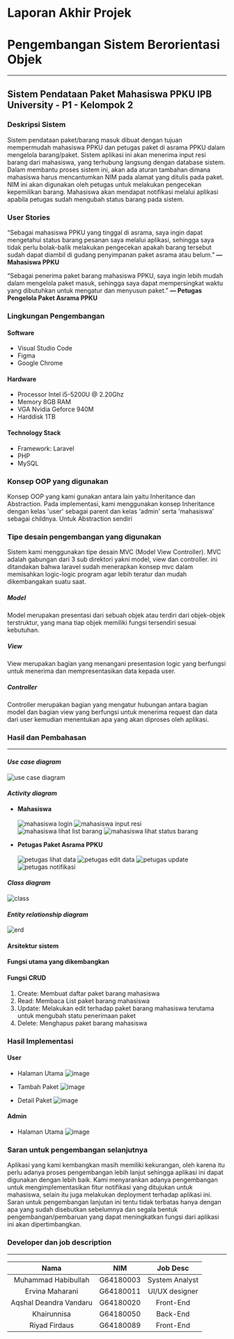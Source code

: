 # Laporan Akhir Projek
# Pengembangan Sistem Berorientasi Objek

--------------------------------

## Sistem Pendataan Paket Mahasiswa PPKU IPB University - P1 - Kelompok 2
### Deskripsi Sistem
Sistem pendataan paket/barang masuk dibuat dengan tujuan mempermudah mahasiswa PPKU dan petugas paket di asrama PPKU dalam mengelola barang/paket. Sistem aplikasi ini akan menerima input resi barang dari mahasiswa, yang terhubung langsung dengan database sistem. Dalam membantu proses sistem ini, akan ada aturan tambahan dimana mahasiswa harus mencantumkan NIM pada alamat yang ditulis pada paket. NIM ini akan digunakan oleh petugas untuk melakukan pengecekan kepemilikan barang. Mahasiswa akan mendapat notifikasi melalui aplikasi apabila petugas sudah mengubah status barang pada sistem. 

### User Stories
“Sebagai mahasiswa PPKU yang tinggal di asrama, saya ingin dapat mengetahui status barang pesanan saya melalui aplikasi, sehingga saya tidak perlu bolak-balik melakukan pengecekan apakah barang tersebut sudah dapat diambil di gudang penyimpanan paket asrama atau belum.” **— Mahasiswa PPKU**

“Sebagai penerima paket barang mahasiswa PPKU, saya ingin lebih mudah dalam mengelola paket masuk, sehingga saya dapat mempersingkat waktu yang dibutuhkan untuk mengatur dan menyusun paket.” **— Petugas Pengelola Paket Asrama PPKU**

### Lingkungan Pengembangan
#### Software
- Visual Studio Code
- Figma
- Google Chrome

#### Hardware
- Processor Intel i5-5200U @ 2.20Ghz
- Memory 8GB RAM
- VGA Nvidia Geforce 940M
- Harddisk 1TB

#### Technology Stack
- Framework: Laravel
- PHP
- MySQL

### Konsep OOP yang digunakan
Konsep OOP yang kami gunakan antara lain yaitu Inheritance dan Abstraction. Pada implementasi, kami menggunakan konsep Inheritance dengan kelas 'user' sebagai parent dan kelas 'admin' serta 'mahasiswa' sebagai childnya. Untuk Abstraction sendiri

### Tipe desain pengembangan yang digunakan
Sistem kami menggunakan tipe desain MVC (Model View Controller). MVC adalah gabungan dari 3 sub direktori yakni model, view dan controller. ini ditandakan bahwa laravel sudah menerapkan konsep mvc dalam memisahkan logic-logic program agar lebih teratur dan mudah dikembangakan suatu saat.
##### Model
Model merupakan presentasi dari sebuah objek atau terdiri dari objek-objek terstruktur, yang mana tiap objek memiliki fungsi tersendiri sesuai kebutuhan. 

##### View
View merupakan bagian yang menangani presentasion logic yang berfungsi untuk menerima dan mempresentasikan data kepada user.

##### Controller
Controller merupakan bagian yang mengatur hubungan antara bagian model dan bagian view yang berfungsi untuk menerima request dan data dari user kemudian menentukan apa yang akan diproses oleh aplikasi.    


### Hasil dan Pembahasan
-------------------------
#### _Use case diagram_
![use case diagram](https://user-images.githubusercontent.com/60083980/122014318-3e3a1500-cde9-11eb-8db3-13c1e488a0ae.png)

#### _Activity diagram_
- __Mahasiswa__ <br><br>
![mahasiswa login](https://user-images.githubusercontent.com/60083980/122015042-f36ccd00-cde9-11eb-9133-45f3e907c58d.png)
![mahasiswa input resi](https://user-images.githubusercontent.com/60083980/122015062-f5cf2700-cde9-11eb-9ae6-64d1dc5080eb.png)
![mahasiswa lihat list barang](https://user-images.githubusercontent.com/60083980/122015054-f5369080-cde9-11eb-80e7-39a836967484.png)
![mahasiswa lihat status barang](https://user-images.githubusercontent.com/60083980/122015134-067f9d00-cdea-11eb-952c-d412ba2dab18.png)

- __Petugas Paket Asrama PPKU__ <br><br>
![petugas lihat data](https://user-images.githubusercontent.com/60084300/122013478-69703480-cde8-11eb-97fe-bb338cd6aeb0.png)
![petugas edit data](https://user-images.githubusercontent.com/60084300/122013473-68d79e00-cde8-11eb-9c73-7454870f6704.png)
![petugas update](https://user-images.githubusercontent.com/60084300/122013469-683f0780-cde8-11eb-9256-f32501cec9fb.png)
![petugas notifikasi](https://user-images.githubusercontent.com/60084300/122013464-67a67100-cde8-11eb-8efa-672b907b52ba.png)


#### _Class diagram_
![class](https://user-images.githubusercontent.com/60083980/122013861-cbc93500-cde8-11eb-926a-d053fa29a4eb.png)

#### _Entity relationship diagram_
![erd](https://user-images.githubusercontent.com/60083980/122013747-accaa300-cde8-11eb-93d7-5732fb156db5.png)

#### Arsitektur sistem

#### Fungsi utama yang dikembangkan

#### Fungsi CRUD
1. Create: Membuat daftar paket barang mahasiswa
2. Read: Membaca List paket barang mahasiswa
3. Update: Melakukan edit terhadap paket barang mahasiswa terutama untuk mengubah statu penerimaan paket
4. Delete: Menghapus paket barang mahasiswa

### Hasil Implementasi
#### User
- Halaman Utama
![image](https://user-images.githubusercontent.com/56018683/122151711-354d5000-ce8a-11eb-80d6-3078d5d11642.png)

- Tambah Paket
![image](https://user-images.githubusercontent.com/56018683/122151744-439b6c00-ce8a-11eb-833d-e7d21a000531.png)

- Detail Paket
![image](https://user-images.githubusercontent.com/56018683/122151767-501fc480-ce8a-11eb-8212-4ef02601aa21.png)

#### Admin
- Halaman Utama
![image](https://user-images.githubusercontent.com/56018683/122151843-780f2800-ce8a-11eb-9e5b-d72d5b4a42b2.png)

### Saran untuk pengembangan selanjutnya
Aplikasi yang kami kembangkan masih memiliki kekurangan, oleh karena itu perlu adanya proses pengembangan lebih lanjut sehingga aplikasi ini dapat digunakan dengan lebih baik. Kami menyarankan adanya pengembangan untuk mengimplementasikan fitur notifikasi yang ditujukan untuk mahasiswa, selain itu juga melakukan deployment terhadap aplikasi ini. Saran untuk pengembangan lanjutan ini tentu tidak terbatas hanya dengan apa yang sudah disebutkan sebelumnya dan segala bentuk pengembangan/pembaruan yang dapat meningkatkan fungsi dari aplikasi ini akan dipertimbangkan.

### Developer dan job description
---------------------
**Nama**|**NIM**|**Job Desc**|
:-----:|:-----:|:-----:
Muhammad Habibullah|G64180003|System Analyst|
Ervina Maharani|G64180011|UI/UX designer|
Aqshal Deandra Vandaru|G64180020|Front-End|
Khairunnisa|G64180050|Back-End|
Riyad Firdaus|G64180089|Front-End|

